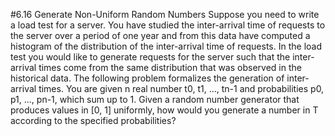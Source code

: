 #6.16 Generate Non-Uniform Random Numbers
Suppose you need to write a load test for a server.  You have studied the inter-arrival time of requests to the server
over a period of one year and from this data have computed a histogram of the distribution of the inter-arrival time of
requests.  In the load test you would like to generate requests for the server such that the inter-arrival times come
from the same distribution that was observed in the historical data.  The following problem formalizes the generation
of inter-arrival times.
You are given n real number t0, t1, ..., tn-1 and probabilities p0, p1, ..., pn-1, which sum up to 1.  Given a random
number generator that produces values in [0, 1] uniformly, how would you generate a number in T according to the
specified probabilities?